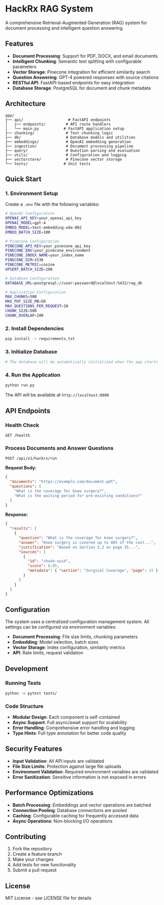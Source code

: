 # HackRx RAG System

A comprehensive Retrieval-Augmented Generation (RAG) system for document processing and intelligent question answering.

## Features

- **Document Processing**: Support for PDF, DOCX, and email documents
- **Intelligent Chunking**: Semantic text splitting with configurable parameters
- **Vector Storage**: Pinecone integration for efficient similarity search
- **Question Answering**: GPT-4 powered responses with source citations
- **RESTful API**: FastAPI-based endpoints for easy integration
- **Database Storage**: PostgreSQL for document and chunk metadata

## Architecture

```
app/
├── api/                    # FastAPI endpoints
│   ├── endpoints/         # API route handlers
│   └── main.py           # FastAPI application setup
├── chunking/              # Text chunking logic
├── db/                    # Database models and utilities
├── embeddings/            # OpenAI embedding generation
├── ingestion/             # Document processing pipeline
├── query/                 # Question parsing and evaluation
├── utils/                 # Configuration and logging
├── vectorstore/           # Pinecone vector storage
└── tests/                # Unit tests
```

## Quick Start

### 1. Environment Setup

Create a `.env` file with the following variables:

```bash
# OpenAI Configuration
OPENAI_API_KEY=your_openai_api_key
OPENAI_MODEL=gpt-4
EMBED_MODEL=text-embedding-ada-002
EMBED_BATCH_SIZE=100

# Pinecone Configuration
PINECONE_API_KEY=your_pinecone_api_key
PINECONE_ENV=your_pinecone_environment
PINECONE_INDEX_NAME=your_index_name
PINECONE_DIM=1536
PINECONE_METRIC=cosine
UPSERT_BATCH_SIZE=100

# Database Configuration
DATABASE_URL=postgresql://user:password@localhost:5432/rag_db

# Application Configuration
MAX_CHUNKS=500
MAX_PDF_SIZE_MB=50
MAX_QUESTIONS_PER_REQUEST=10
CHUNK_SIZE=500
CHUNK_OVERLAP=100
```

### 2. Install Dependencies

```bash
pip install -r requirements.txt
```

### 3. Initialize Database

```bash
# The database will be automatically initialized when the app starts
```

### 4. Run the Application

```bash
python run.py
```

The API will be available at `http://localhost:8000`

## API Endpoints

### Health Check

```
GET /health
```

### Process Documents and Answer Questions

```
POST /api/v1/hackrx/run
```

**Request Body:**

```json
{
  "documents": "https://example.com/document.pdf",
  "questions": [
    "What is the coverage for knee surgery?",
    "What is the waiting period for pre-existing conditions?"
  ]
}
```

**Response:**

```json
{
  "results": [
    {
      "question": "What is the coverage for knee surgery?",
      "answer": "Knee surgery is covered up to 80% of the cost...",
      "justification": "Based on Section 3.2 on page 15...",
      "sources": [
        {
          "id": "chunk-uuid",
          "score": 0.95,
          "metadata": { "section": "Surgical Coverage", "page": 15 }
        }
      ]
    }
  ]
}
```

## Configuration

The system uses a centralized configuration management system. All settings can be configured via environment variables:

- **Document Processing**: File size limits, chunking parameters
- **Embedding**: Model selection, batch sizes
- **Vector Storage**: Index configuration, similarity metrics
- **API**: Rate limits, request validation

## Development

### Running Tests

```bash
python -m pytest tests/
```

### Code Structure

- **Modular Design**: Each component is self-contained
- **Async Support**: Full async/await support for scalability
- **Error Handling**: Comprehensive error handling and logging
- **Type Hints**: Full type annotation for better code quality

## Security Features

- **Input Validation**: All API inputs are validated
- **File Size Limits**: Protection against large file uploads
- **Environment Validation**: Required environment variables are validated
- **Error Sanitization**: Sensitive information is not exposed in errors

## Performance Optimizations

- **Batch Processing**: Embeddings and vector operations are batched
- **Connection Pooling**: Database connections are pooled
- **Caching**: Configurable caching for frequently accessed data
- **Async Operations**: Non-blocking I/O operations

## Contributing

1. Fork the repository
2. Create a feature branch
3. Make your changes
4. Add tests for new functionality
5. Submit a pull request

## License

MIT License - see LICENSE file for details
